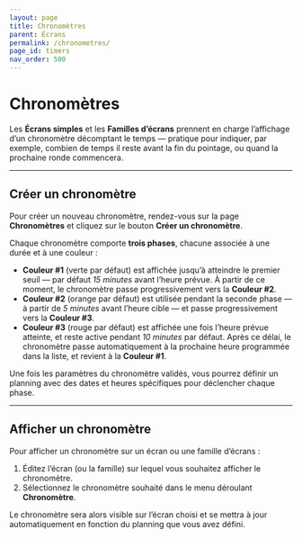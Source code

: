 ```yaml
---
layout: page
title: Chronomètres
parent: Écrans
permalink: /chronometres/
page_id: timers
nav_order: 500
---
```


# Chronomètres

Les **Écrans simples** et les **Familles d’écrans** prennent en charge l’affichage d’un chronomètre décomptant le temps — pratique pour indiquer, par exemple, combien de temps il reste avant la fin du pointage, ou quand la prochaine ronde commencera.

---

## Créer un chronomètre

Pour créer un nouveau chronomètre, rendez-vous sur la page **Chronomètres** et cliquez sur le bouton **Créer un chronomètre**.

Chaque chronomètre comporte **trois phases**, chacune associée à une durée et à une couleur :

- **Couleur #1** (verte par défaut) est affichée jusqu’à atteindre le premier seuil — par défaut _15 minutes_ avant l’heure prévue. À partir de ce moment, le chronomètre passe progressivement vers la **Couleur #2**.
- **Couleur #2** (orange par défaut) est utilisée pendant la seconde phase — à partir de _5 minutes_ avant l’heure cible — et passe progressivement vers la **Couleur #3**.
- **Couleur #3** (rouge par défaut) est affichée une fois l’heure prévue atteinte, et reste active pendant _10 minutes_ par défaut.
  Après ce délai, le chronomètre passe automatiquement à la prochaine heure programmée dans la liste, et revient à la **Couleur #1**.

Une fois les paramètres du chronomètre validés, vous pourrez définir un planning avec des dates et heures spécifiques pour déclencher chaque phase.

---

## Afficher un chronomètre

Pour afficher un chronomètre sur un écran ou une famille d’écrans :

1. Éditez l’écran (ou la famille) sur lequel vous souhaitez afficher le chronomètre.
2. Sélectionnez le chronomètre souhaité dans le menu déroulant **Chronomètre**.

Le chronomètre sera alors visible sur l’écran choisi et se mettra à jour automatiquement en fonction du planning que vous avez défini.

